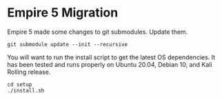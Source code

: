 # Empire 5 Migration

Empire 5 made some changes to git submodules. Update them.

```
git submodule update --init --recursive
```

You will want to run the install script to get the latest OS dependencies. It has been tested and runs properly on Ubuntu 20.04, Debian 10, and Kali Rolling release.

```
cd setup
./install.sh
```
